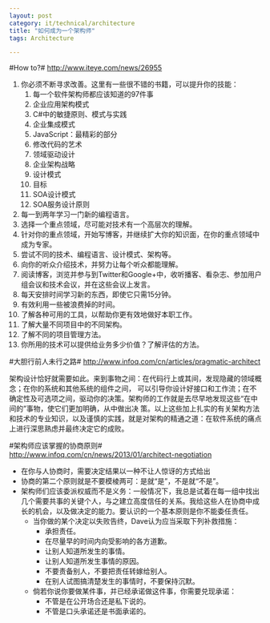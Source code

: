 ```yaml
---
layout: post
category: it/technical/architecture
title: "如何成为一个架构师"
tags: Architecture

---
```

#How to?#
http://www.iteye.com/news/26955

1. 你必须不断寻求改善。这里有一些很不错的书籍，可以提升你的技能：
    1. 每一个软件架构师都应该知道的97件事
    1. 企业应用架构模式
    1. C#中的敏捷原则、模式与实践
    1. 企业集成模式
    1. JavaScript：最精彩的部分
    1. 修改代码的艺术
    1. 领域驱动设计
    1. 企业架构战略
    1. 设计模式
    1. 目标
    1. SOA设计模式
    1. SOA服务设计原则
1. 每一到两年学习一门新的编程语言。
1. 选择一个重点领域，尽可能对技术有一个高层次的理解。
1. 针对你的重点领域，开始写博客，并继续扩大你的知识面，在你的重点领域中成为专家。
1. 尝试不同的技术、编程语言、设计模式、架构等。
1. 向你的听众介绍技术，并努力让每个听众都能理解。
1. 阅读博客，浏览并参与到Twitter和Google+中，收听播客、看杂志、参加用户组会议和技术会议，并在这些会议上发言。
1. 每天安排时间学习新的东西，即使它只需15分钟。
1. 有效利用一些被浪费掉的时间。
1. 了解各种可用的工具，以帮助你更有效地做好本职工作。
1. 了解大量不同项目中的不同架构。
1. 了解不同的项目管理方法。
1. 你所用的技术可以提供给业务多少价值？了解评估的方法。

#大胆行前人未行之路#
http://www.infoq.com/cn/articles/pragmatic-architect

架构设计恰好就需要如此。来到事物之间：在代码行上或其间，发现隐藏的领域概念；在你的系统和其他系统的组件之间， 可以引导你设计好接口和工作流；在不确定性及可选项之间，驱动你的决策。架构师的工作就是去尽早地发现这些“在中间的”事物，使它们更加明确，从中做出决 策。以上这些加上扎实的有关架构方法和技术的专业知识，以及谨慎的实践，就是对架构的精通之道：在软件系统的痛点上进行深思熟虑并最终决定它的成败。


#架构师应该掌握的协商原则#
http://www.infoq.com/cn/news/2013/01/architect-negotiation

* 在你与人协商时，需要决定结果以一种不让人惊讶的方式给出
* 协商的第二个原则就是不要模棱两可：是就“是”，不是就“不是”。
* 架构师们应该委派权威而不是义务：一般情况下，我总是试着在每一组中找出几个需要共事的关键个人，与之建立高度信任的关系。我给这些人在协商中成长的机会，以及做决定的能力。要认识的一个基本原则是你不能委任责任。
    * 当你做的某个决定以失败告终，Dave认为应当采取下列补救措施：
        * 承担责任。
        * 在尽量早的时间内向受影响的各方道歉。
        * 让别人知道所发生的事情。
        * 让别人知道所发生事情的原因。
        * 不要责备别人，不要把责任转嫁给别人。
        * 在别人试图搞清楚发生的事情时，不要保持沉默。
    * 倘若你说你要做某件事，并已经承诺做这件事，你需要兑现承诺：
        * 不管是在公开场合还是私下说的。
        * 不管是口头承诺还是书面承诺的。

